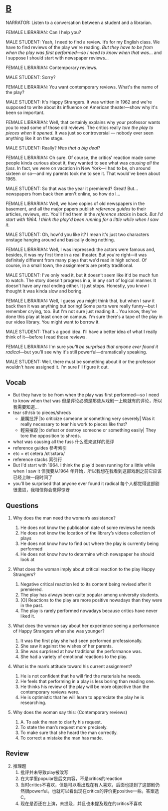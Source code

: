 # [B](https://img.kmf.com/toefl/listening/audio/e01c54dcf919ae074df03324ba65ad3c.mp3)

NARRATOR: Listen to a conversation between a student and a librarian.

FEMALE LIBRARIAN: Can I help you?

MALE STUDENT: Yeah, I need to find a review. It’s for my English class. We have to find reviews of the play we're reading. *But they have to be from when the play was first performed—so I need to know when that was*… and I suppose I should start with newspaper reviews…

FEMALE LIBRARIAN: Contemporary reviews.

MALE STUDENT: Sorry?

FEMALE LIBRARIAN: You want contemporary reviews. What's the name of the play?

MALE STUDENT: It's Happy Strangers. It was written in 1962 and we're supposed to write about its influence on American theater—show why it's been so important.

FEMALE LIBRARIAN: Well, that certainly explains why your professor wants you to read some of those old reviews. The critics really *tore the play to pieces when it opened*. It was just so controversial — nobody ever seen anything like it on the stage.

MALE STUDENT: Really? *Was that a big deal*?

FEMALE LIBRARIAN: Oh sure. Of course, the critics' reaction made some people kinda curious about it, they wanted to see what was *causing all the fuss*. In fact, we were on vacation in New York—I had to be, oh around sixteen or so—and my parents took me to see it. That would've been about 1965.

MALE STUDENT: So that was the year it premiered? Great! But… newspapers from back then aren't online, so how do I…

FEMALE LIBRARIAN: Well, we have copies of old newspapers in the basement, and all the major papers publish *reference guides* to their articles, reviews, *etc*. You'll find them in the *reference stacks* in back. *But I'd start with 1964. I think the play'd been running for a little while when I saw it*.

MALE STUDENT: Oh, how'd you like it? I mean it's just two characters onstage hanging around and basically doing nothing.

FEMALE LIBRARIAN: Well, I was impressed: the actors were famous and, besides, it was my first time in a real theater. But you're right—it was definitely different from many plays that we'd read in high school. Of course, in a small town, the assignments are pretty traditional.

MALE STUDENT: I've only read it, but it doesn’t seem like it'd be much fun to watch. The story doesn't progress in a, in any sort of logical manner. It doesn't have any real ending either. It just stops. Honestly, you know I thought it was kinda slow and boring.

FEMALE LIBRARIAN: Well, I guess you might think that, but when I saw it back then it was anything but boring! Some parts were really funny—but I remember crying, too. But I'm not sure just reading it… You know, they've done this play at least once on campus. I'm sure there's a tape of the play in our video library. You might want to borrow it.

MALE STUDENT: That's a good idea. I'll have a better idea of what I really think of it—before I read those reviews.

FEMALE LIBRARIAN: I'm sure *you'll be surprised that anyone ever found it radical*—but you’ll see why it's still powerful—dramatically speaking.

MALE STUDENT: Well, there must be something about it or the professor wouldn't have assigned it. I’m sure I'll figure it out.

## Vocab
- But they have to be from when the play was first performed—so I need to know when that was 但是评论必须是那些从戏剧一上映就有的评论，所以我需要知道...
- tear sth/sb to pieces/shreds
	- 嚴厲批評 |to criticize someone or something very severely| Was it really necessary to tear his work to pieces like that?
	- 輕易摧毀 |to defeat or destroy someone or something easily| They tore the opposition to shreds.
- what was causing all the fuss 什么惹来这样的恶评
- reference guides 參考索引
- etc = et cetera /ɛtˈsɛtərə/ 
- reference stacks 索引行
- But I'd start with 1964. I think the play'd been running for a little while when I saw it 但我要从1964 年开始，所以我想在我看到这部戏剧之前它应该已经上映一段时间了
- you'll be surprised that anyone ever found it radical 每个人都觉得这部剧很激进，我相信你会觉得惊讶

## Questions
1. Why does the man need the woman’s assistance? 
	1. He does not know the publication date of some reviews he needs
	1. He does not know the location of the library’s videos collection of plays
	1. He does not know how to find out where the play is currently being performed
	1. He does not know how to determine which newspaper he should look at

2. What does the woman imply about critical reaction to the play Happy Strangers? 
	1. Negative critical reaction led to its content being revised after it premiered.
	1. The play has always been quite popular among university students.
	1. [O] Reactions to the play are more positive nowadays than they were in the past.
	1. The play is rarely performed nowadays because critics have never liked it.

3. What does the woman say about her experience seeing a performance of Happy Strangers when she was younger? 
	1. It was the first play she had seen performed professionally.
	1. She saw it against the wishes of her parents.
	1. She was surprised at how traditional the performance was.
	1. She had a variety of emotional reactions to the play.

4. What is the man’s attitude toward his current assignment? 
	1. He is not confident that he will find the materials he needs.
	1. He feels that performing in a play is less boring than reading one.
	1. He thinks his review of the play will be more objective than the contemporary reviews were.
	1. He is optimistic that he will learn to appreciate the play he is researching.

5. Why does the woman say this: (Contemporary reviews)
	1. A. To ask the man to clarify his request.
	1. To state the man’s request more precisely.
	1. To make sure that she heard the man correctly.
	1. To correct a mistake the man has made.

## Review
2. 推理题
	1. 批评并未导致play被改写
	2. 在大学里popular是后文内容，不是critics的reaction
	3. 当时critics不喜欢，但是可以看出现在有人喜欢，后面也提到了这部剧仍然很powerful。也就可以看出现在critics的评价更positive一些。答案选C。
	4. 现在是否还在上演，未提及，并且也未提及现在的critics不喜欢

